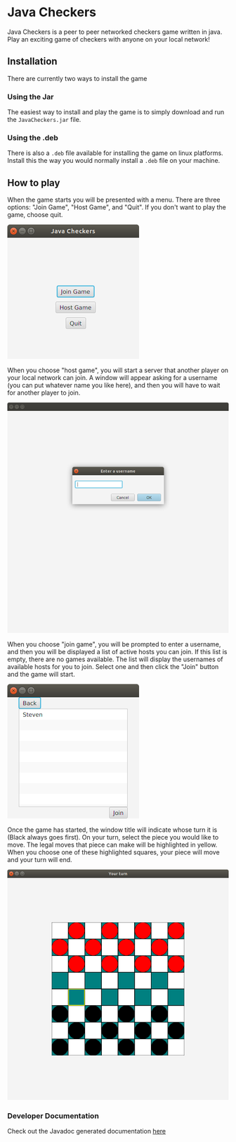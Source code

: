 # Java Checkers

Java Checkers is a peer to peer networked checkers game written in java.  Play an exciting game of checkers with anyone on your local network!

## Installation
There are currently two ways to install the game

### Using the Jar 
The easiest way to install and play the game is to simply download and run the `JavaCheckers.jar` file.

### Using the .deb 
There is also a `.deb` file available for installing the game on linux platforms.  Install this the way you would normally install a `.deb` file on your machine.

## How to play
When the game starts you will be presented with a menu.  There are three options: "Join Game", "Host Game", and "Quit".  If you don't want to play the game, choose quit.

![Game Menu](images/menu.png)

When you choose "host game", you will start a server that another player on your local network can join.  A window will appear asking for a username (you can put whatever name you like here), and then you will have to wait for another player to join.

![Hosting a Game](images/host.png)


When you choose "join game", you will be prompted to enter a username, and then you will be displayed a list of active hosts you can join.  If this list is empty, there are no games available.  The list will display the usernames of available hosts for you to join.  Select one and then click the "Join" button and the game will start.

![Joining a Game](images/join.png)

Once the game has started, the window title will indicate whose turn it is (Black always goes first).  On your turn, select the piece you would like to move.  The legal moves that piece can make will be highlighted in yellow.  When you choose one of these highlighted squares, your piece will move and your turn will end.

![Playing the Game](images/move1.png)

### Developer Documentation

Check out the Javadoc generated documentation [here](javadoc/index.html)


